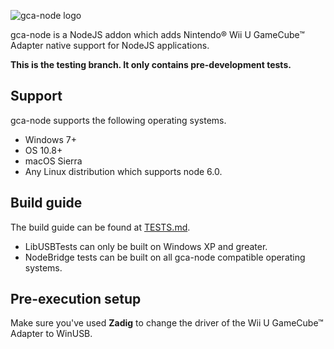 ![gca-node logo][logo]

gca-node is a NodeJS addon which adds Nintendo&reg; Wii U GameCube&trade; Adapter native support for NodeJS applications.

**This is the testing branch. It only contains pre-development tests.**

## Support
gca-node supports the following operating systems.
  * Windows 7+
  * OS 10.8+
  * macOS Sierra
  * Any Linux distribution which supports node 6.0.

## Build guide
The build guide can be found at [TESTS.md][1].
  * LibUSBTests can only be built on Windows XP and greater.
  * NodeBridge tests can be built on all gca-node compatible operating systems.

## Pre-execution setup
Make sure you've used **Zadig** to change the driver of the Wii U GameCube&trade; Adapter to WinUSB.

[1]: https://github.com/yonicstudios/gca-node/blob/tests/TESTS.md
[logo]: http://i.imgur.com/KZqxwio.png